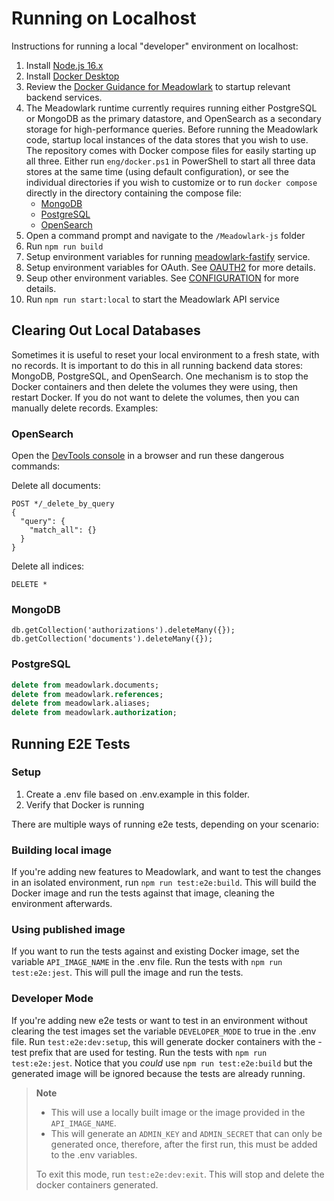 # Running on Localhost

Instructions for running a local "developer" environment on localhost:

1. Install [Node.js 16.x](https://nodejs.org/en/download/releases/)
2. Install [Docker Desktop](https://www.docker.com)
3. Review the [Docker Guidance for Meadowlark](../Meadowlark-js/docker/using-docker.md)
   to startup relevant backend services.
4. The Meadowlark runtime currently requires running either PostgreSQL or
   MongoDB as the primary datastore, and OpenSearch as a secondary storage for
   high-performance queries. Before running the Meadowlark code, startup local
   instances of the data stores that you wish to use. The repository comes with
   Docker compose files for easily starting up all three. Either run
   `eng/docker.ps1` in PowerShell to start all three data stores at the same
   time (using default configuration), or see the individual directories if you
   wish to customize or to run `docker compose` directly in the directory
   containing the compose file:
   * [MongoDB](../Meadowlark-js/backends/meadowlark-mongodb-backend/docker)
   * [PostgreSQL](../Meadowlark-js/backends/meadowlark-postgresql-backend/docker)
   * [OpenSearch](../Meadowlark-js/backends/meadowlark-opensearch-backend/docker)
5. Open a command prompt and navigate to the `/Meadowlark-js` folder
6. Run `npm run build`
7. Setup environment variables for running
   [meadowlark-fastify](../Meadowlark-js/services/meadowlark-fastify/readme.md) service.
8. Setup environment variables for OAuth. See [OAUTH2](OAUTH2.md) for more details.
9. Seup other environment variables. See [CONFIGURATION](CONFIGURATION.md) for more details.
10. Run `npm run start:local` to start the Meadowlark API service

## Clearing Out Local Databases

Sometimes it is useful to reset your local environment to a fresh state, with no
records. It is important to do this in all running backend data stores: MongoDB,
PostgreSQL, and OpenSearch. One mechanism is to stop the Docker containers and
then delete the volumes they were using, then restart Docker. If you do not want
to delete the volumes, then you can manually delete records. Examples:

### OpenSearch

Open the [DevTools console](http://localhost:5601/app/dev_tools#/console) in a
browser and run these dangerous commands:

Delete all documents:

```none
POST */_delete_by_query
{
  "query": {
    "match_all": {}
  }
}
```

Delete all indices:

```none
DELETE *
```

### MongoDB

```none
db.getCollection('authorizations').deleteMany({});
db.getCollection('documents').deleteMany({});
```

### PostgreSQL

```sql
delete from meadowlark.documents;
delete from meadowlark.references;
delete from meadowlark.aliases;
delete from meadowlark.authorization;
```

## Running E2E Tests

### Setup

1. Create a .env file based on .env.example in this folder.
2. Verify that Docker is running

There are multiple ways of running e2e tests, depending on your scenario:

### Building local image

If you're adding new features to Meadowlark, and want to test the changes in an isolated environment, run `npm run test:e2e:build`.
This will build the Docker image and run the tests against that image, cleaning the environment afterwards.

### Using published image

If you want to run the tests against and existing Docker image, set the variable `API_IMAGE_NAME` in the .env file.
Run the tests with `npm run test:e2e:jest`.
This will pull the image and run the tests.

### Developer Mode

If you're adding new e2e tests or want to test in an environment without clearing the test images set the variable `DEVELOPER_MODE` to true in the .env file.
Run `test:e2e:dev:setup`, this will generate docker containers with the -test prefix that are used for testing.
Run the tests with `npm run test:e2e:jest`. Notice that you *could* use `npm run test:e2e:build` but the generated image will be ignored because the tests are already running.

> **Note**
>
> * This will use a locally built image or the image provided in the `API_IMAGE_NAME`.
> * This will generate an `ADMIN_KEY` and `ADMIN_SECRET` that can only be generated once, therefore, after the first run, this must be added to the .env variables.
>
> To exit this mode, run `test:e2e:dev:exit`. This will stop and delete the docker containers generated.
